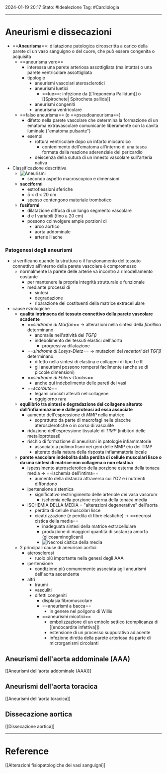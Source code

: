 2024-01-19 20:17
Stato: #Idealezione 
Tag: #Cardiologia 

---
# Aneurismi e dissecazioni
- ==**Aneurisma**==: dilatazione patologica circoscritta a carico della parete di un vaso sanguigno o del cuore, che può essere congenita o acquisita
	- ==aneurisma vero==
		- interessa una parete arteriosa assottigliata (ma intatta) o una parete ventricolare assottigliata
		- tipologie
			- aneurismi vascolari aterosclerotici
			- aneurismi luetici
				- ==lue==: infezione da [[Treponema Pallidum]] o [[Spirochete| Spirocheta pallida]]
			- aneurismi congeniti
			- aneurisma ventricolare
	- ==falso aneurisma== (o ==pseudoaneurisma==)
		- difetto nella parete vascolare che determina la formazione di un ematoma extravascolare comunicante liberamente con la cavità luminale ("ematoma pulsante")
		- esempi
			- rottura ventricolare dopo un infarto miocardico
				- contenimento dell'ematoma all'interno di una tasca formata dalla reazione aderenziale del pericardio
			- deiscenza della sutura di un innesto vascolare sull'arteria nativa
- Classificazione descrittiva
	- ![Aneurismi](https://i.imgur.com/1dmTUZU.png)
		- secondo aspetto macroscopico e dimensioni
	- **sacciformi**
		- estroflessioni sferiche
		- 5 < d < 20 cm
		- spesso contengono materiale trombotico
	- **fusiformi**
		- dilatazione diffusa di un lungo segmento vascolare
		- d e l variabili (fino a 20 cm)
		- possono coinvolgere ampie porzioni di
			- arco aortico
			- aorta addominale
			- arterie iliache
### Patogenesi degli aneurismi
- si verificano quando la struttura o il funzionamento del tessuto connettivo all'interno della parete vascolare è compromesso
	- normalmente la parete delle arterie va incontro a rimodellamento costante
		- per mantenere la propria integrità strutturale e funzionale
		- mediante processi di
			- sintesi
			- degradazione
			- riparazione dei costituenti della matrice extracellulare
- cause eziologiche
	- **qualità intrinseca del tessuto connettivo della parete vascolare scadente**
		- ==*sindrome di Marfan*== → alterazioni nella sintesi della *fibrillina* determinano
			- anomalie nell'attività del *TGFβ*
			- indebolimento dei tessuti elastici dell'aorta
				- progressiva dilatazione
		- ==*sindrome di Loeys-Dietz*== → mutazioni dei *recettori del TGFβ* determinano
			- difetto nella sintesi di elastina e collageni di tipo I e III
			- gli aneurismi possono rompersi facilmente (anche se di piccole dimensioni)
		- ==*sindrome di Ehlers-Danlos*==
			- anche qui indebolimento delle pareti dei vasi
		- ==*scorbuto*==
			- legami crociati alterati nel collagene
			- oggigiorno rara
	- **equilibrio tra sintesi e degradazione del collagene alterato dall'infiammazione e dalle proteasi ad essa associate**
		- aumento dell'espressione di *MMP* nella matrice
			- soprattutto da parte di macrofagi nelle placche aterosclerotiche o in corso di vasculite
		- riduzione dell'espressione tissutale di *TIMP* (inibitori delle metalloproteasi)
		- rischio di formazione di aneurismi in patologie infiammatorie
			- associato a polimorfismi nei geni delle MMP e/o dei TIMP
			- alterato dalla natura della risposta infiammatoria locale
	- **parete vascolare indebolita dalla perdita di cellule muscolari lisce o da una sintesi di matrice non collagena o non elastica**
		- ispessimento aterosclerotico della porzione esterna della tonaca media → ==ischemia dell'intima==
			- aumento della distanza attraverso cui l'O2 e i nutrienti diffondono
		- ipertensione sistemica
			- significativo restringimento delle arteriole dei vasa vasorum
				- ischemia nella porzione esterna della tonaca media
		- ISCHEMIA DELLA MEDIA = "alterazioni degenerative" dell'aorta
			- perdita di cellule muscolari lisce
			- cicatrizzazione (e perdita di fibre elastiche) → ==necrosi cistica della media==
				- inadeguata sintesi della matrice extracellulare
				- produzione di maggiori quantità di sostanza amorfa (glicosaminoglicani)
				- ![Necrosi cistica della media](https://i.imgur.com/DIWK6is.jpg)
	- 2 principali cause di aneurismi aortici
		- aterosclerosi
			- ruolo più importante nella genesi degli AAA
		- ipertensione
			- condizione più comunemente associata agli aneurismi dell'aorta ascendente
		- altri
			- traumi
			- vasculiti
			- difetti congeniti
				- displasia fibromuscolare
				- ==aneurismi a bacca==
					- in genere nel poligono di Willis
				- ==aneurismi micotici==
					- embolizzazione di un embolo settico (complicanza di [[endocardite infettiva]])
					- estensione di un processo suppurativo adiacente
					- infezione diretta della parete arteriosa da parte di microrganismi circolanti
## Aneurismi dell'aorta addominale (AAA)
[[Aneurismi dell'aorta addominale (AAA)]]
## Aneurismi dell'aorta toracica
[[Aneurismi dell'aorta toracica]]
## Dissecazione aortica
[[Dissecazione aortica]]



---
# Reference
[[Alterazioni fisiopatologiche dei vasi sanguigni]]